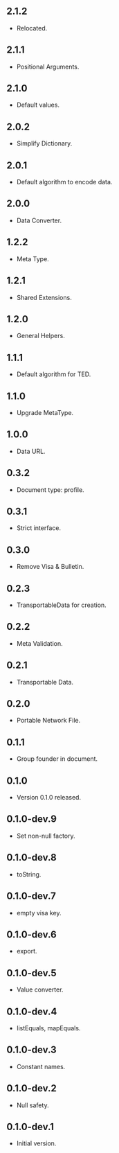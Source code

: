## 2.1.2

- Relocated.

## 2.1.1

- Positional Arguments.

## 2.1.0

- Default values.

## 2.0.2

- Simplify Dictionary.

## 2.0.1

- Default algorithm to encode data.

## 2.0.0

- Data Converter.

## 1.2.2

- Meta Type.

## 1.2.1

- Shared Extensions.

## 1.2.0

- General Helpers.

## 1.1.1

- Default algorithm for TED.

## 1.1.0

- Upgrade MetaType.

## 1.0.0

- Data URL.

## 0.3.2

- Document type: profile.

## 0.3.1

- Strict interface.

## 0.3.0

- Remove Visa & Bulletin.

## 0.2.3

- TransportableData for creation.

## 0.2.2

- Meta Validation.

## 0.2.1

- Transportable Data.

## 0.2.0

- Portable Network File.

## 0.1.1

- Group founder in document.

## 0.1.0

- Version 0.1.0 released.

## 0.1.0-dev.9

- Set non-null factory.

## 0.1.0-dev.8

- toString.

## 0.1.0-dev.7

- empty visa key.

## 0.1.0-dev.6

- export.

## 0.1.0-dev.5

- Value converter.

## 0.1.0-dev.4

- listEquals, mapEquals.

## 0.1.0-dev.3

- Constant names.

## 0.1.0-dev.2

- Null safety.

## 0.1.0-dev.1

- Initial version.
